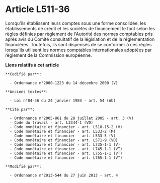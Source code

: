 # Article L511-36

Lorsqu'ils établissent leurs comptes sous une forme consolidée, les établissements de crédit et les sociétés de financement
le font selon les règles définies par règlement de l'Autorité des normes comptables pris après avis du Comité consultatif de
la législation et de la réglementation financières. Toutefois, ils sont dispensés de se conformer à ces règles lorsqu'ils
utilisent les normes comptables internationales adoptées par règlement de la Commission européenne.

**Liens relatifs à cet article**

	**Codifié par**:

	  - Ordonnance n°2000-1223 du 14 décembre 2000 (V)

	**Anciens textes**:

	  - Loi n°84-46 du 24 janvier 1984 - art. 54 (Ab)

	**Cité par**:

	  - Ordonnance n°2005-861 du 28 juillet 2005 - art. 3 (V)
	  - Code du travail - art. L3344-1 (VD)
	  - Code monétaire et financier - art. L518-15-2 (V)
	  - Code monétaire et financier - art. L533-2 (M)
	  - Code monétaire et financier - art. L533-5 (V)
	  - Code monétaire et financier - art. L571-9 (VD)
	  - Code monétaire et financier - art. L735-1-1 (V)
	  - Code monétaire et financier - art. L745-1-1 (VT)
	  - Code monétaire et financier - art. L755-1-1 (VT)
	  - Code monétaire et financier - art. L765-1-1 (VT)

	**Modifié par**:

	  - Ordonnance n°2013-544 du 27 juin 2013 - art. 4
